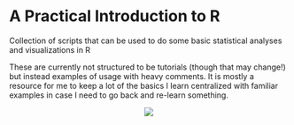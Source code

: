 # A Practical Introduction to R
Collection of scripts that can be used to do some basic statistical analyses and visualizations in R

These are currently not structured to be tutorials (though that may change!) but instead examples of usage with heavy comments. It is mostly a resource for me to keep a lot of the basics I learn centralized with familiar examples in case I need to go back and re-learn something. 
<p align=center><img src="https://www.kai-arzheimer.com/16022604/wp-content/uploads/2019/03/adobe_post_20190330_180522-01-01389399300.jpeg"></p1>
